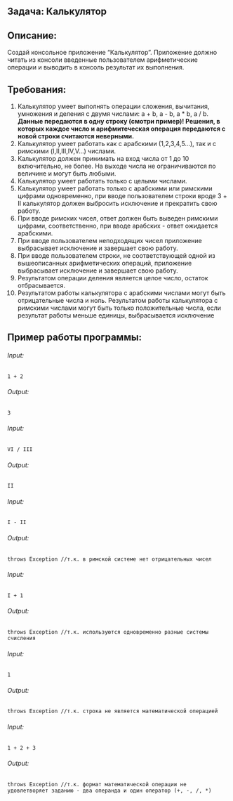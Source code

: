 <h2 id="описание">Задача: Калькулятор<a class="anchorjs-link " href="#описание" aria-label="Anchor" data-anchorjs-icon="" style="font: 1em / 1 anchorjs-icons; padding-left: 0.375em;"></a></h2>

<h2 id="описание">Описание:<a class="anchorjs-link " href="#описание" aria-label="Anchor" data-anchorjs-icon="" style="font: 1em / 1 anchorjs-icons; padding-left: 0.375em;"></a></h2>
<p>Создай консольное приложение “Калькулятор”.
Приложение должно читать из консоли введенные пользователем арифметические операции и выводить в консоль результат их выполнения.</p>

<h2 id="требования">Требования:<a class="anchorjs-link " href="#требования" aria-label="Anchor" data-anchorjs-icon="" style="font: 1em / 1 anchorjs-icons; padding-left: 0.375em;"></a></h2>

<ol>
  <li>Калькулятор умеет выполнять операции сложения, вычитания, умножения и деления с двумя числами:
a + b, a - b, a * b, a / b.  <b> Данные передаются в одну строку (смотри пример)! Решения, в которых каждое число и арифмитеческая операция передаются с новой строки считаются неверными. </b></li>
  <li>Калькулятор умеет работать как с арабскими (1,2,3,4,5…), так и с римскими (I,II,III,IV,V…) числами.</li>
  <li>Калькулятор должен принимать на вход числа от 1 до 10 включительно, не более. На выходе числа не ограничиваются по величине и могут быть любыми.</li>
  <li>Калькулятор умеет работать только с целыми числами.</li>
  <li>Калькулятор умеет работать только с арабскими или римскими  цифрами одновременно, при вводе пользователем строки вроде 3 + II калькулятор должен выбросить исключение и прекратить свою работу.</li>
  <li>При вводе римских чисел, ответ должен быть выведен римскими цифрами, соответственно, при вводе арабских - ответ ожидается арабскими.</li>
  <li>При вводе пользователем неподходящих чисел приложение выбрасывает исключение и завершает свою работу.</li>
  <li>При вводе пользователем строки, не соответствующей одной из вышеописанных арифметических операций, приложение выбрасывает исключение и завершает свою работу.</li>
  <li>Результатом операции деления является целое число, остаток отбрасывается.&nbsp;</li>
  <li>Результатом работы калькулятора&nbsp;с арабскими числами могут быть отрицательные числа и ноль. Результатом работы калькулятора с римскими числами могут быть только положительные числа, если результат работы меньше единицы, выбрасывается исключение</li>
</ol>

<h2 id="пример-работы-программы">Пример работы программы:<a class="anchorjs-link " href="#пример-работы-программы" aria-label="Anchor" data-anchorjs-icon="" style="font: 1em / 1 anchorjs-icons; padding-left: 0.375em;"></a></h2>
<h6 id="input">Input:<a class="anchorjs-link " href="#input" aria-label="Anchor" data-anchorjs-icon="" style="font: 1em / 1 anchorjs-icons; padding-left: 0.375em;"></a></h6>
<p><code class="language-plaintext highlighter-rouge">1 + 2</code></p>
<h6 id="output">Output:<a class="anchorjs-link " href="#output" aria-label="Anchor" data-anchorjs-icon="" style="font: 1em / 1 anchorjs-icons; padding-left: 0.375em;"></a></h6>
<p><code class="language-plaintext highlighter-rouge">3</code></p>
<h6 id="input-1">Input:<a class="anchorjs-link " href="#input-1" aria-label="Anchor" data-anchorjs-icon="" style="font: 1em / 1 anchorjs-icons; padding-left: 0.375em;"></a></h6>
<p><code class="language-plaintext highlighter-rouge">VI / III</code></p>
<h6 id="output-1">Output:<a class="anchorjs-link " href="#output-1" aria-label="Anchor" data-anchorjs-icon="" style="font: 1em / 1 anchorjs-icons; padding-left: 0.375em;"></a></h6>
<p><code class="language-plaintext highlighter-rouge">II</code></p>
<h6 id="input-2">Input:<a class="anchorjs-link " href="#input-2" aria-label="Anchor" data-anchorjs-icon="" style="font: 1em / 1 anchorjs-icons; padding-left: 0.375em;"></a></h6>
<p><code class="language-plaintext highlighter-rouge">I -&nbsp;II</code></p>
<h6 id="output-2">Output:<a class="anchorjs-link " href="#output-2" aria-label="Anchor" data-anchorjs-icon="" style="font: 1em / 1 anchorjs-icons; padding-left: 0.375em;"></a></h6>
<p><code class="language-plaintext highlighter-rouge">throws Exception //т.к. в римской системе нет отрицательных чисел</code></p>
<h6 id="input-3">Input:<a class="anchorjs-link " href="#input-3" aria-label="Anchor" data-anchorjs-icon="" style="font: 1em / 1 anchorjs-icons; padding-left: 0.375em;"></a></h6>
<p><code class="language-plaintext highlighter-rouge">I + 1</code></p>
<h6 id="output-3">Output:<a class="anchorjs-link " href="#output-3" aria-label="Anchor" data-anchorjs-icon="" style="font: 1em / 1 anchorjs-icons; padding-left: 0.375em;"></a></h6>
<p><code class="language-plaintext highlighter-rouge">throws Exception //т.к. используются одновременно разные системы счисления </code></p>
<h6 id="input-4">Input:<a class="anchorjs-link " href="#input-4" aria-label="Anchor" data-anchorjs-icon="" style="font: 1em / 1 anchorjs-icons; padding-left: 0.375em;"></a></h6>
<p><code class="language-plaintext highlighter-rouge">1</code></p>
<h6 id="output-4">Output:<a class="anchorjs-link " href="#output-4" aria-label="Anchor" data-anchorjs-icon="" style="font: 1em / 1 anchorjs-icons; padding-left: 0.375em;"></a></h6>
<p><code class="language-plaintext highlighter-rouge">throws Exception //т.к. строка не является математической операцией </code></p>
<h6 id="input-5">Input:<a class="anchorjs-link " href="#input-5" aria-label="Anchor" data-anchorjs-icon="" style="font: 1em / 1 anchorjs-icons; padding-left: 0.375em;"></a></h6>
<p><code class="language-plaintext highlighter-rouge">1 + 2 + 3</code></p>
<h6 id="output-5">Output:<a class="anchorjs-link " href="#output-5" aria-label="Anchor" data-anchorjs-icon="" style="font: 1em / 1 anchorjs-icons; padding-left: 0.375em;"></a></h6>
<p><code class="language-plaintext highlighter-rouge">throws Exception //т.к. формат математической операции не удовлетворяет заданию - два операнда и один оператор (+, -, /, *) </code></p>
